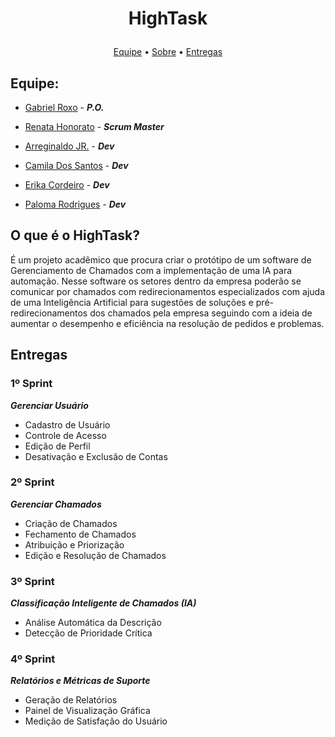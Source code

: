 # <p align=center> HighTask
<p align="center">
   <a href="#equipe">Equipe</a> •
   <a href="#o-que-é-o-hightask">Sobre</a> •
   <a href="#entregas">Entregas</a>
</p>

## Equipe:
- [Gabriel Roxo](https://github.com/Kanekovisks) - ***P.O.***

- [Renata Honorato](https://github.com/reh2212) - ***Scrum Master***

- [Arreginaldo JR.](https://github.com/arreginaldo) - ***Dev***

- [Camila Dos Santos](https://github.com/camilape-dev) - ***Dev***

- [Erika Cordeiro](https://github.com/apserika) - ***Dev***

- [Paloma Rodrigues]() - ***Dev***

## O que é o HighTask?
É um projeto acadêmico que procura criar o protótipo de um software de Gerenciamento de Chamados com a implementação de uma IA para automação. Nesse software os setores dentro da empresa poderão se comunicar por chamados com redirecionamentos especializados com ajuda de uma Inteligência Artificial para sugestões de soluções e pré-redirecionamentos dos chamados pela empresa seguindo com a ideia de aumentar o desempenho e eficiência na resolução de pedidos e problemas. 

## Entregas
### 1º Sprint
***Gerenciar Usuário***
   - Cadastro de Usuário
   - Controle de Acesso
   - Edição de Perfil
   - Desativação e Exclusão de Contas

### 2º Sprint
***Gerenciar Chamados***
   - Criação de Chamados
   - Fechamento de Chamados
   - Atribuição e Priorização
   - Edição e Resolução de Chamados

### 3º Sprint
***Classificação Inteligente de Chamados (IA)***
   - Análise Automática da Descrição
   - Detecção de Prioridade Crítica

### 4º Sprint
***Relatórios e Métricas de Suporte***
   - Geração de Relatórios
   - Painel de Visualização Gráfica
   - Medição de Satisfação do Usuário
